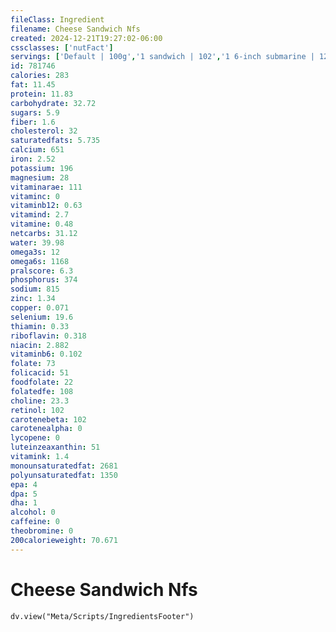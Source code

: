 ```yaml
---
fileClass: Ingredient
filename: Cheese Sandwich Nfs
created: 2024-12-21T19:27:02-06:00
cssclasses: ['nutFact']
servings: ['Default | 100g','1 sandwich | 102','1 6-inch submarine | 125','1 12-inch submarine | 250']
id: 781746
calories: 283
fat: 11.45
protein: 11.83
carbohydrate: 32.72
sugars: 5.9
fiber: 1.6
cholesterol: 32
saturatedfats: 5.735
calcium: 651
iron: 2.52
potassium: 196
magnesium: 28
vitaminarae: 111
vitaminc: 0
vitaminb12: 0.63
vitamind: 2.7
vitamine: 0.48
netcarbs: 31.12
water: 39.98
omega3s: 12
omega6s: 1168
pralscore: 6.3
phosphorus: 374
sodium: 815
zinc: 1.34
copper: 0.071
selenium: 19.6
thiamin: 0.33
riboflavin: 0.318
niacin: 2.882
vitaminb6: 0.102
folate: 73
folicacid: 51
foodfolate: 22
folatedfe: 108
choline: 23.3
retinol: 102
carotenebeta: 102
carotenealpha: 0
lycopene: 0
luteinzeaxanthin: 51
vitamink: 1.4
monounsaturatedfat: 2681
polyunsaturatedfat: 1350
epa: 4
dpa: 5
dha: 1
alcohol: 0
caffeine: 0
theobromine: 0
200calorieweight: 70.671
---
```


# Cheese Sandwich Nfs

```dataviewjs
dv.view("Meta/Scripts/IngredientsFooter")
```